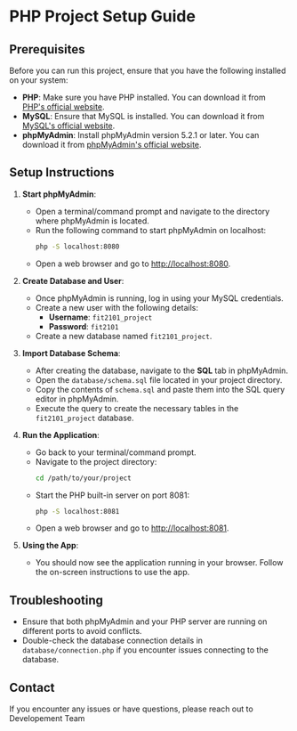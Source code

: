 # PHP Project Setup Guide

## Prerequisites

Before you can run this project, ensure that you have the following installed on your system:

- **PHP**: Make sure you have PHP installed. You can download it from [PHP's official website](https://www.php.net/downloads).
- **MySQL**: Ensure that MySQL is installed. You can download it from [MySQL's official website](https://dev.mysql.com/downloads/).
- **phpMyAdmin**: Install phpMyAdmin version 5.2.1 or later. You can download it from [phpMyAdmin's official website](https://www.phpmyadmin.net/downloads/).

## Setup Instructions

1. **Start phpMyAdmin**:
    - Open a terminal/command prompt and navigate to the directory where phpMyAdmin is located.
    - Run the following command to start phpMyAdmin on localhost:
      ```bash
      php -S localhost:8080
      ```
    - Open a web browser and go to [http://localhost:8080](http://localhost:8080).

2. **Create Database and User**:
    - Once phpMyAdmin is running, log in using your MySQL credentials.
    - Create a new user with the following details:
        - **Username**: `fit2101_project`
        - **Password**: `fit2101`
    - Create a new database named `fit2101_project`.

3. **Import Database Schema**:
    - After creating the database, navigate to the **SQL** tab in phpMyAdmin.
    - Open the `database/schema.sql` file located in your project directory.
    - Copy the contents of `schema.sql` and paste them into the SQL query editor in phpMyAdmin.
    - Execute the query to create the necessary tables in the `fit2101_project` database.

4. **Run the Application**:
    - Go back to your terminal/command prompt.
    - Navigate to the project directory:
      ```bash
      cd /path/to/your/project
      ```
    - Start the PHP built-in server on port 8081:
      ```bash
      php -S localhost:8081
      ```
    - Open a web browser and go to [http://localhost:8081](http://localhost:8081).

5. **Using the App**:
    - You should now see the application running in your browser. Follow the on-screen instructions to use the app.

## Troubleshooting

- Ensure that both phpMyAdmin and your PHP server are running on different ports to avoid conflicts.
- Double-check the database connection details in `database/connection.php` if you encounter issues connecting to the database.

## Contact

If you encounter any issues or have questions, please reach out to Developement Team

